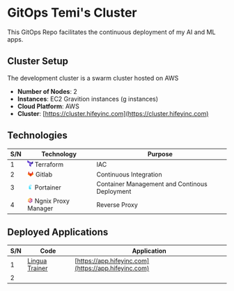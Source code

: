 # GitOps Temi's Cluster

This GitOps Repo facilitates the continuous deployment of my AI and ML apps.


## Cluster Setup

The development cluster is a swarm cluster hosted on AWS

- **Number of Nodes**: 2
- **Instances**: EC2 Gravition instances (g instances)
- **Cloud Platform**: AWS
- **Cluster**: [https://cluster.hifeyinc.com](https://cluster.hifeyinc.com)

## Technologies

|S/N  | Technology  |Purpose|  
|---|---|---|
| 1  | ![](./assets/imgs/terraform.jpg) Terraform| IAC   |
| 2  | ![](./assets/imgs/gitlab.jpg) Gitlab| Continuous Integration   |
| 3  | ![](./assets/imgs/portainer.jpg) Portainer  | Container Management and Continous Deployment   |
| 4  | ![](./assets/imgs/npm.jpg) Ngnix Proxy Manager  | Reverse Proxy   |


## Deployed Applications

|S/N  | Code  | Application |
|---|---|---|
| 1  | [Lingua Trainer](https://github.com/Temiloluwa/lingua_trainer)| [https://app.hifeyinc.com](https://app.hifeyinc.com) |
| 2  |  | |


